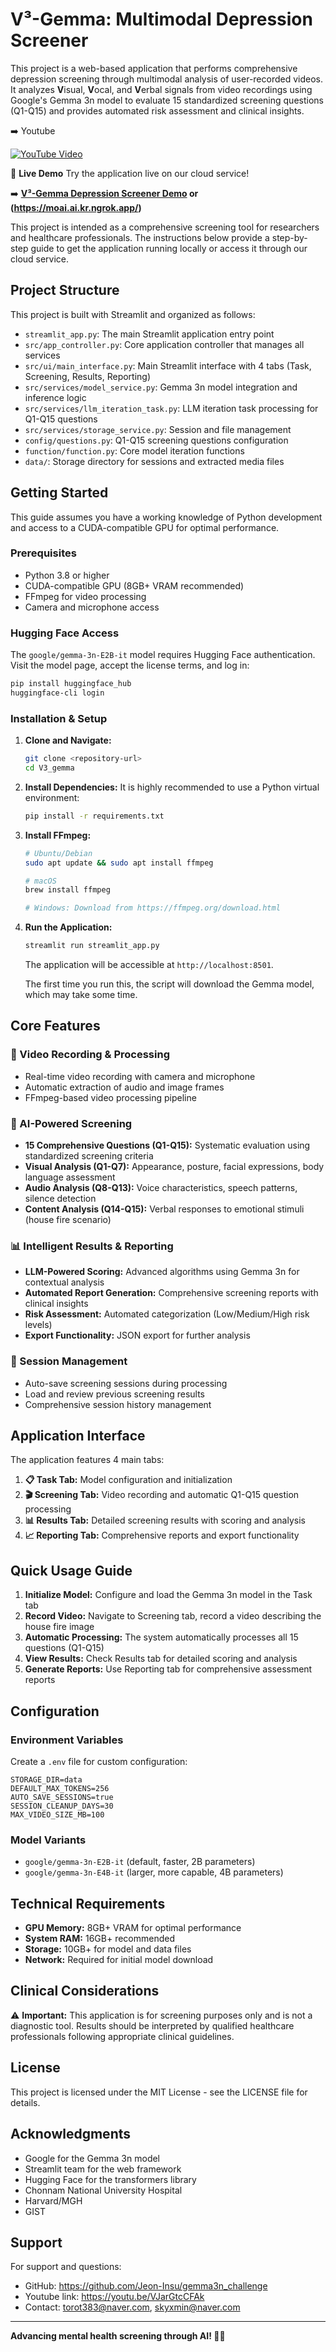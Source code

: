 # V³-Gemma: Multimodal Depression Screener

This project is a web-based application that performs comprehensive depression screening through multimodal analysis of user-recorded videos. It analyzes **V**isual, **V**ocal, and **V**erbal signals from video recordings using Google's Gemma 3n model to evaluate 15 standardized screening questions (Q1-Q15) and provides automated risk assessment and clinical insights.

➡️ Youtube

[![YouTube Video](<img width="889" height="499" alt="image" src="https://github.com/user-attachments/assets/4c1dde79-5ebb-48d9-9ffd-7608ef1ecfbf" />)](https://www.youtube.com/watch?v=VJarGtcCFAk&feature=youtu.be)


🚀 **Live Demo**
Try the application live on our cloud service!

➡️ **[V³-Gemma Depression Screener Demo](https://moai.ai.kr) or (https://moai.ai.kr.ngrok.app/)**


This project is intended as a comprehensive screening tool for researchers and healthcare professionals. The instructions below provide a step-by-step guide to get the application running locally or access it through our cloud service.

## Project Structure

This project is built with Streamlit and organized as follows:

- `streamlit_app.py`: The main Streamlit application entry point
- `src/app_controller.py`: Core application controller that manages all services
- `src/ui/main_interface.py`: Main Streamlit interface with 4 tabs (Task, Screening, Results, Reporting)
- `src/services/model_service.py`: Gemma 3n model integration and inference logic
- `src/services/llm_iteration_task.py`: LLM iteration task processing for Q1-Q15 questions
- `src/services/storage_service.py`: Session and file management
- `config/questions.py`: Q1-Q15 screening questions configuration
- `function/function.py`: Core model iteration functions
- `data/`: Storage directory for sessions and extracted media files

## Getting Started

This guide assumes you have a working knowledge of Python development and access to a CUDA-compatible GPU for optimal performance.

### Prerequisites

- Python 3.8 or higher
- CUDA-compatible GPU (8GB+ VRAM recommended)
- FFmpeg for video processing
- Camera and microphone access

### Hugging Face Access

The `google/gemma-3n-E2B-it` model requires Hugging Face authentication. Visit the model page, accept the license terms, and log in:

```bash
pip install huggingface_hub
huggingface-cli login
```

### Installation & Setup

1. **Clone and Navigate:**
   ```bash
   git clone <repository-url>
   cd V3_gemma
   ```

2. **Install Dependencies:**
   It is highly recommended to use a Python virtual environment:
   ```bash
   pip install -r requirements.txt
   ```

3. **Install FFmpeg:**
   ```bash
   # Ubuntu/Debian
   sudo apt update && sudo apt install ffmpeg
   
   # macOS
   brew install ffmpeg
   
   # Windows: Download from https://ffmpeg.org/download.html
   ```

4. **Run the Application:**
   ```bash
   streamlit run streamlit_app.py
   ```
   The application will be accessible at `http://localhost:8501`.

   The first time you run this, the script will download the Gemma model, which may take some time.

## Core Features

### 🎥 Video Recording & Processing
- Real-time video recording with camera and microphone
- Automatic extraction of audio and image frames
- FFmpeg-based video processing pipeline

### 🤖 AI-Powered Screening
- **15 Comprehensive Questions (Q1-Q15):** Systematic evaluation using standardized screening criteria
- **Visual Analysis (Q1-Q7):** Appearance, posture, facial expressions, body language assessment
- **Audio Analysis (Q8-Q13):** Voice characteristics, speech patterns, silence detection
- **Content Analysis (Q14-Q15):** Verbal responses to emotional stimuli (house fire scenario)

### 📊 Intelligent Results & Reporting
- **LLM-Powered Scoring:** Advanced algorithms using Gemma 3n for contextual analysis
- **Automated Report Generation:** Comprehensive screening reports with clinical insights
- **Risk Assessment:** Automated categorization (Low/Medium/High risk levels)
- **Export Functionality:** JSON export for further analysis

### 💾 Session Management
- Auto-save screening sessions during processing
- Load and review previous screening results
- Comprehensive session history management

## Application Interface

The application features 4 main tabs:

1. **📋 Task Tab:** Model configuration and initialization
2. **🎬 Screening Tab:** Video recording and automatic Q1-Q15 question processing
3. **📊 Results Tab:** Detailed screening results with scoring and analysis
4. **📈 Reporting Tab:** Comprehensive reports and export functionality

## Quick Usage Guide

1. **Initialize Model:** Configure and load the Gemma 3n model in the Task tab
2. **Record Video:** Navigate to Screening tab, record a video describing the house fire image
3. **Automatic Processing:** The system automatically processes all 15 questions (Q1-Q15)
4. **View Results:** Check Results tab for detailed scoring and analysis
5. **Generate Reports:** Use Reporting tab for comprehensive assessment reports

## Configuration

### Environment Variables

Create a `.env` file for custom configuration:

```env
STORAGE_DIR=data
DEFAULT_MAX_TOKENS=256
AUTO_SAVE_SESSIONS=true
SESSION_CLEANUP_DAYS=30
MAX_VIDEO_SIZE_MB=100
```

### Model Variants

- `google/gemma-3n-E2B-it` (default, faster, 2B parameters)
- `google/gemma-3n-E4B-it` (larger, more capable, 4B parameters)

## Technical Requirements

- **GPU Memory:** 8GB+ VRAM for optimal performance
- **System RAM:** 16GB+ recommended
- **Storage:** 10GB+ for model and data files
- **Network:** Required for initial model download

## Clinical Considerations

⚠️ **Important:** This application is for screening purposes only and is not a diagnostic tool. Results should be interpreted by qualified healthcare professionals following appropriate clinical guidelines.

## License

This project is licensed under the MIT License - see the LICENSE file for details.

## Acknowledgments

- Google for the Gemma 3n model
- Streamlit team for the web framework
- Hugging Face for the transformers library
- Chonnam National University Hospital
- Harvard/MGH
- GIST

## Support

For support and questions:
- GitHub: https://github.com/Jeon-Insu/gemma3n_challenge
- Youtube link: https://youtu.be/VJarGtcCFAk
- Contact: torot383@naver.com, skyxmin@naver.com
---


**Advancing mental health screening through AI! 🧠💚**





